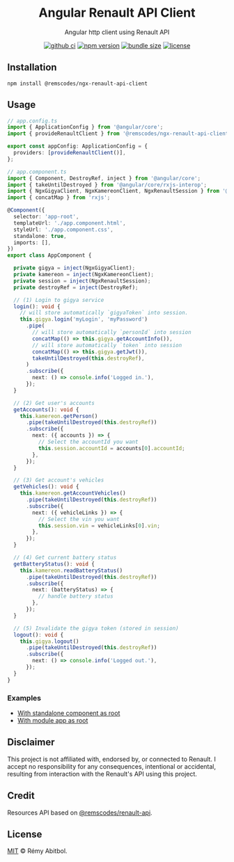 <div align="center">
    <h1>Angular Renault API Client</h1>
    <p>Angular http client using Renault API</p>
</div> 

<div align="center">

[![github ci](https://img.shields.io/github/actions/workflow/status/remscodes/ngx-renault-api-client/npm-ci.yml.svg?logo=github&label=CI&style=for-the-badge)](https://github.com/remscodes/ngx-renault-api-client/actions/workflows/npm-ci.yml)
[![npm version](https://img.shields.io/npm/v/@remscodes/ngx-renault-api-client.svg?style=for-the-badge&logo=npm)](https://www.npmjs.org/package/@remscodes/ngx-renault-api-client)
[![bundle size](https://img.shields.io/bundlephobia/minzip/@remscodes/ngx-renault-api-client.svg?style=for-the-badge)](https://bundlephobia.com/package/@remscodes/ngx-renault-api-client)
[![license](https://img.shields.io/github/license/remscodes/ngx-renault-api-client.svg?style=for-the-badge)](LICENSE)

</div>

## Installation

```shell
npm install @remscodes/ngx-renault-api-client
```

## Usage

```ts
// app.config.ts
import { ApplicationConfig } from '@angular/core';
import { provideRenaultClient } from '@remscodes/ngx-renault-api-client';

export const appConfig: ApplicationConfig = {
  providers: [provideRenaultClient()],
};
```

```ts
// app.component.ts
import { Component, DestroyRef, inject } from '@angular/core';
import { takeUntilDestroyed } from '@angular/core/rxjs-interop';
import { NgxGigyaClient, NgxKamereonClient, NgxRenaultSession } from '@remscodes/ngx-renault-api-client';
import { concatMap } from 'rxjs';

@Component({
  selector: 'app-root',
  templateUrl: './app.component.html',
  styleUrl: './app.component.css',
  standalone: true,
  imports: [],
})
export class AppComponent {

  private gigya = inject(NgxGigyaClient);
  private kamereon = inject(NgxKamereonClient);
  private session = inject(NgxRenaultSession);
  private destroyRef = inject(DestroyRef);

  // (1) Login to gigya service
  login(): void {
    // will store automatically `gigyaToken` into session.
    this.gigya.login('myLogin', 'myPassword')
      .pipe(
        // will store automatically `personId` into session
        concatMap(() => this.gigya.getAccountInfo()),
        // will store automatically `token` into session
        concatMap(() => this.gigya.getJwt()),
        takeUntilDestroyed(this.destroyRef),
      )
      .subscribe({
        next: () => console.info('Logged in.'),
      });
  }

  // (2) Get user's accounts
  getAccounts(): void {
    this.kamereon.getPerson()
      .pipe(takeUntilDestroyed(this.destroyRef))
      .subscribe({
        next: ({ accounts }) => {
          // Select the accountId you want
          this.session.accountId = accounts[0].accountId;
        },
      });
  }

  // (3) Get account's vehicles
  getVehicles(): void {
    this.kamereon.getAccountVehicles()
      .pipe(takeUntilDestroyed(this.destroyRef))
      .subscribe({
        next: ({ vehicleLinks }) => {
          // Select the vin you want 
          this.session.vin = vehicleLinks[0].vin;
        },
      });
  }

  // (4) Get current battery status
  getBatteryStatus(): void {
    this.kamereon.readBatteryStatus()
      .pipe(takeUntilDestroyed(this.destroyRef))
      .subscribe({
        next: (batteryStatus) => {
          // handle battery status
        },
      });
  }

  // (5) Invalidate the gigya token (stored in session)
  logout(): void {
    this.gigya.logout()
      .pipe(takeUntilDestroyed(this.destroyRef))
      .subscribe({
        next: () => console.info('Logged out.'),
      });
  }
}
```

### Examples

- [With standalone component as root](./projects/ngx-renault-api-client-demo)
- [With module app as root](./projects/ngx-renault-api-client-demo-legacy)

## Disclaimer

This project is not affiliated with, endorsed by, or connected to Renault. I accept no responsibility for any consequences, intentional or accidental, resulting from interaction with the Renault's API using this project.

## Credit

Resources API based on [@remscodes/renault-api](https://github.com/remscodes/renault-api#credit).

## License

[MIT](LICENSE) © Rémy Abitbol.
